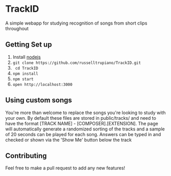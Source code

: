 # TrackID
A simple webapp for studying recognition of songs from short clips throughout

## Getting Set up
1. Install [nodejs](http://nodejs.org/dist/v0.10.35/node-v0.10.35.pkg)
2. ```git clone https://github.com/russelltrupiano/TrackID.git```
3. ``` cd TrackID```
4. ``` npm install ```
5. ``` npm start ```
6. ``` open http://localhost:3000 ```

## Using custom songs
You're more than welcome to replace the songs you're looking to study with your own. By default these files are stored in public/tracks/ and need to have the format [TRACK NAME] - [COMPOSER].[EXTENSION]. The page will automatically generate a randomized sorting of the tracks and a sample of 20 seconds can be played for each song. Answers can be typed in and checked or shown via the 'Show Me' button below the track

## Contributing
Feel free to make a pull request to add any new features!
